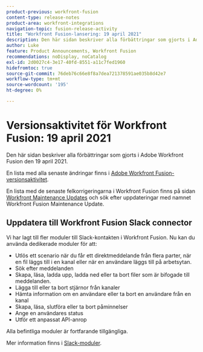 ```yaml
---
product-previous: workfront-fusion
content-type: release-notes
product-area: workfront-integrations
navigation-topic: fusion-release-activity
title: "Workfront Fusion-lansering: 19 april 2021"
description: Den här sidan beskriver alla förbättringar som gjorts i Adobe Workfront Fusion den 19 april 2021.
author: Luke
feature: Product Announcements, Workfront Fusion
recommendations: noDisplay, noCatalog
exl-id: 2d0027c4-3e17-40fd-8551-a11c7fed1960
hidefromtoc: true
source-git-commit: 76deb76c66e8f8a7dea721378591ae035b8d42e7
workflow-type: tm+mt
source-wordcount: '195'
ht-degree: 0%

---
```


# Versionsaktivitet för Workfront Fusion: 19 april 2021

Den här sidan beskriver alla förbättringar som gjorts i Adobe Workfront Fusion den 19 april 2021.

En lista med alla senaste ändringar finns i [Adobe Workfront Fusion-versionsaktivitet](../../../product-announcements/product-releases/fusion-release-activity/fusion-release-activity.md).

En lista med de senaste felkorrigeringarna i Workfront Fusion finns på sidan [Workfront Maintenance Updates](https://experienceleague.adobe.com/docs/workfront-known-issues/releases/current-updates.html) och sök efter uppdateringar med namnet Workfront Fusion Maintenance Update.

## Uppdatera till Workfront Fusion Slack connector

Vi har lagt till fler moduler till Slack-kontakten i Workfront Fusion. Nu kan du använda dedikerade moduler för att:

* Utlös ett scenario när du får ett direktmeddelande från flera parter, när en fil läggs till i en kanal eller när en användare läggs till på arbetsytan.
* Sök efter meddelanden
* Skapa, läsa, ladda upp, ladda ned eller ta bort filer som är bifogade till meddelanden.
* Lägga till eller ta bort stjärnor från kanaler
* Hämta information om en användare eller ta bort en användare från en kanal
* Skapa, läsa, slutföra eller ta bort påminnelser
* Ange en användares status
* Utför ett anpassat API-anrop

Alla befintliga moduler är fortfarande tillgängliga.

Mer information finns i [Slack-moduler](../../../workfront-fusion/apps-and-their-modules/slack-modules.md).
